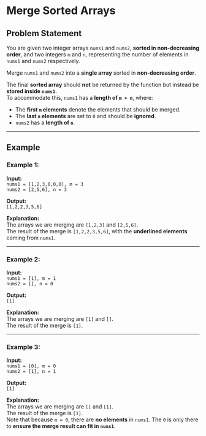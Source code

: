 # Merge Sorted Arrays

## Problem Statement

You are given two integer arrays `nums1` and `nums2`, **sorted in non-decreasing order**, and two integers `m` and `n`, representing the number of elements in `nums1` and `nums2` respectively.

Merge `nums1` and `nums2` into a **single array** sorted in **non-decreasing order**.

The final **sorted array** should **not** be returned by the function but instead be **stored inside `nums1`**.  
To accommodate this, `nums1` has a **length of `m + n`**, where:
- The **first `m` elements** denote the elements that should be merged.
- The **last `n` elements** are set to `0` and should be **ignored**.
- `nums2` has a **length of `n`**.

---

## Example

### Example 1:

**Input:**  
`nums1 = [1,2,3,0,0,0], m = 3`  
`nums2 = [2,5,6], n = 3`  

**Output:**  
`[1,2,2,3,5,6]`  

**Explanation:**  
The arrays we are merging are `[1,2,3]` and `[2,5,6]`.  
The result of the merge is `[1,2,2,3,5,6]`, with the **underlined elements** coming from `nums1`.

---

### Example 2:

**Input:**  
`nums1 = [1], m = 1`  
`nums2 = [], n = 0`  

**Output:**  
`[1]`  

**Explanation:**  
The arrays we are merging are `[1]` and `[]`.  
The result of the merge is `[1]`.

---

### Example 3:

**Input:**  
`nums1 = [0], m = 0`  
`nums2 = [1], n = 1`  

**Output:**  
`[1]`  

**Explanation:**  
The arrays we are merging are `[]` and `[1]`.  
The result of the merge is `[1]`.  
Note that because `m = 0`, there are **no elements** in `nums1`. The `0` is only there to **ensure the merge result can fit in `nums1`**.
